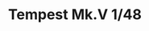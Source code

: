 ---
layout: product
title: "Tempest Mk.V 1/48"
price: "9300" 
desc: "Maketa"
img_path: "/assets/img/R0018.webp"
brand: "EDUARD"
available: false
special_offer: false
new: false
soon: false
cat: "010000"
subcat: "010400"
subsubcat: "00"
sifra: "R0018"
popular: false
spec: false
---